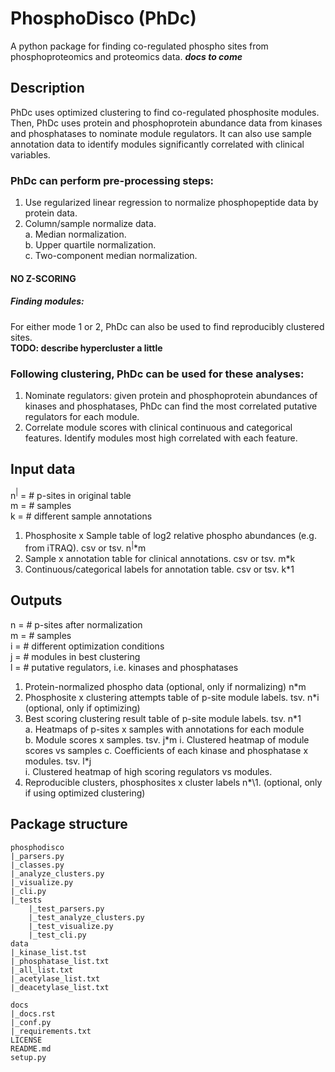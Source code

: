 # PhosphoDisco (PhDc)
A python package for finding co-regulated phospho sites from phosphoproteomics and proteomics data. 
***docs to come***

## Description
PhDc uses optimized clustering to find co-regulated phosphosite modules. Then, PhDc uses protein and phosphoprotein abundance data from kinases and phosphatases to nominate module regulators. It can also use sample annotation data to identify modules significantly correlated with clinical variables. 


### PhDc can perform pre-processing steps:
1. Use regularized linear regression to normalize phosphopeptide data by protein data. 
2. Column/sample normalize data.  
    a. Median normalization.  
    b. Upper quartile normalization.  
    c. Two-component median normalization.   

#### NO Z-SCORING

##### Finding modules:
For either mode 1 or 2, PhDc can also be used to find reproducibly clustered sites.   
**TODO: describe hypercluster a little**

### Following clustering, PhDc can be used for these analyses:
1. Nominate regulators: given protein and phosphoprotein abundances of kinases and phosphatases, PhDc can find the most correlated putative regulators for each module. 
2. Correlate module scores with clinical continuous and categorical features. Identify modules most high correlated with each feature.  

## Input data
n$^|$ = # p-sites in original table  
m = # samples  
k = # different sample annotations  

1. Phosphosite x Sample table of log2 relative phospho abundances (e.g. from iTRAQ). csv or tsv. n$^|$*m
2. Sample x annotation table for clinical annotations. csv or tsv. m*k
3. Continuous/categorical labels for annotation table. csv or tsv. k\*1  
## Outputs
n = # p-sites after normalization  
m = # samples  
i = # different optimization conditions  
j = # modules in best clustering  
l = # putative regulators, i.e. kinases and phosphatases
1. Protein-normalized phospho data (optional, only if normalizing) n\*m
2. Phosphosite x clustering attempts table of p-site module labels. tsv. n\*i (optional, only if optimizing)  
3. Best scoring clustering result table of p-site module labels. tsv. n\*1\
    a. Heatmaps of p-sites x samples with annotations for each module  
    b. Module scores x samples. tsv. j\*m
        i. Clustered heatmap of module scores vs samples
    c. Coefficients of each kinase and phosphatase x modules. tsv. l\*j    
        i. Clustered heatmap of high scoring regulators vs modules.  
4. Reproducible clusters, phosphosites x cluster labels n\*\1. (optional, only if using optimized clustering)

## Package structure
```
phosphodisco
|_parsers.py
|_classes.py
|_analyze_clusters.py
|_visualize.py
|_cli.py
|_tests
    |_test_parsers.py
    |_test_analyze_clusters.py
    |_test_visualize.py
    |_test_cli.py
data
|_kinase_list.tst
|_phosphatase_list.txt
|_all_list.txt
|_acetylase_list.txt
|_deacetylase_list.txt

docs
|_docs.rst
|_conf.py
|_requirements.txt
LICENSE
README.md
setup.py
```
